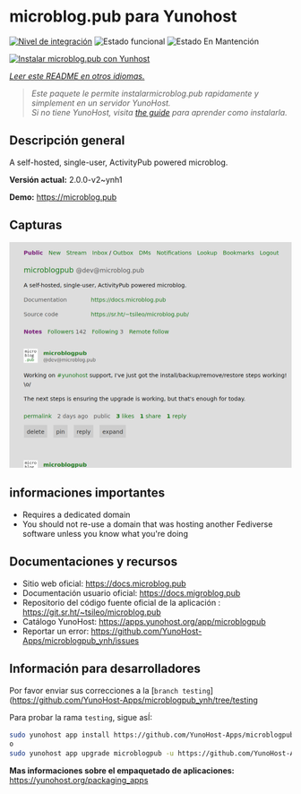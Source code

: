 <!--
Este archivo README esta generado automaticamente<https://github.com/YunoHost/apps/tree/master/tools/readme_generator>
No se debe editar a mano.
-->

# microblog.pub para Yunohost

[![Nivel de integración](https://dash.yunohost.org/integration/microblogpub.svg)](https://dash.yunohost.org/appci/app/microblogpub) ![Estado funcional](https://ci-apps.yunohost.org/ci/badges/microblogpub.status.svg) ![Estado En Mantención](https://ci-apps.yunohost.org/ci/badges/microblogpub.maintain.svg)

[![Instalar microblog.pub con Yunhost](https://install-app.yunohost.org/install-with-yunohost.svg)](https://install-app.yunohost.org/?app=microblogpub)

*[Leer este README en otros idiomas.](./ALL_README.md)*

> *Este paquete le permite instalarmicroblog.pub rapidamente y simplement en un servidor YunoHost.*  
> *Si no tiene YunoHost, visita [the guide](https://yunohost.org/install) para aprender como instalarla.*

## Descripción general

A self-hosted, single-user, ActivityPub powered microblog.


**Versión actual:** 2.0.0-v2~ynh1

**Demo:** <https://microblog.pub>

## Capturas

![Captura de microblog.pub](./doc/screenshots/microblogpub_demo.png)

## informaciones importantes

* Requires a dedicated domain
* You should not re-use a domain that was hosting another Fediverse software unless you know what you're doing

## Documentaciones y recursos

- Sitio web oficial: <https://docs.microblog.pub>
- Documentación usuario oficial: <https://docs.migroblog.pub>
- Repositorio del código fuente oficial de la aplicación : <https://git.sr.ht/~tsileo/microblog.pub>
- Catálogo YunoHost: <https://apps.yunohost.org/app/microblogpub>
- Reportar un error: <https://github.com/YunoHost-Apps/microblogpub_ynh/issues>

## Información para desarrolladores

Por favor enviar sus correcciones a la [`branch testing`](https://github.com/YunoHost-Apps/microblogpub_ynh/tree/testing

Para probar la rama `testing`, sigue asÍ:

```bash
sudo yunohost app install https://github.com/YunoHost-Apps/microblogpub_ynh/tree/testing --debug
o
sudo yunohost app upgrade microblogpub -u https://github.com/YunoHost-Apps/microblogpub_ynh/tree/testing --debug
```

**Mas informaciones sobre el empaquetado de aplicaciones:** <https://yunohost.org/packaging_apps>
